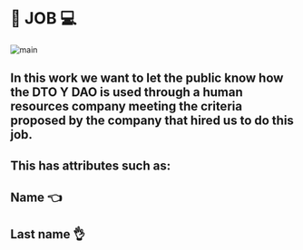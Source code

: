 # :man: JOB :computer: 

   ![main](https://www.hrconnect.cl/wp-content/uploads/2019/02/1.jpg)

## In this work we want to let the public know how the DTO Y DAO is used through a human resources company meeting the criteria proposed by the company that hired us to do this job.

## This has attributes such as:
## Name :point_left:
## Last name :ok_hand:
